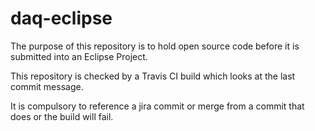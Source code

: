 # daq-eclipse

The purpose of this repository is to hold open source code before it is submitted into an Eclipse Project.

This repository is checked by a Travis CI build which looks at the last commit message.

It is compulsory to reference a jira commit or merge from a commit that does or the build will fail.
